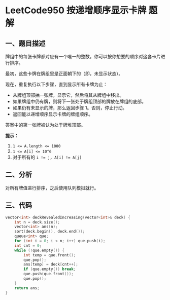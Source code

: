 # LeetCode950 按递增顺序显示卡牌 题解

## 一、题目描述

牌组中的每张卡牌都对应有一个唯一的整数。你可以按你想要的顺序对这套卡片进行排序。

最初，这些卡牌在牌组里是正面朝下的（即，未显示状态）。

现在，重复执行以下步骤，直到显示所有卡牌为止：

+ 从牌组顶部抽一张牌，显示它，然后将其从牌组中移出。
+ 如果牌组中仍有牌，则将下一张处于牌组顶部的牌放在牌组的底部。
+ 如果仍有未显示的牌，那么返回步骤 1。否则，停止行动。
+ 返回能以递增顺序显示卡牌的牌组顺序。

答案中的第一张牌被认为处于牌堆顶部。

**提示：**

1. `1 <= A.length <= 1000`
2. `1 <= A[i] <= 10^6`
3. 对于所有的 `i != j`，`A[i] != A[j]`



## 二、分析

对所有牌值进行排序，之后使用队列模拟就行。



## 三、代码

```c++
vector<int> deckRevealedIncreasing(vector<int>& deck) {
    int n = deck.size();
    vector<int> ans(n);
    sort(deck.begin(), deck.end());
    queue<int> que;
    for (int i = 0; i < n; i++) que.push(i);
    int cnt = 0;
    while (!que.empty()) {
        int temp = que.front();
        que.pop();
        ans[temp] = deck[cnt++];
        if (que.empty()) break;
        que.push(que.front());
        que.pop();
    }
    return ans;
}
```

